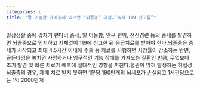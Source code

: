 ```yaml
---
categories: i
title: "말 어눌함·마비증세 있으면 ‘뇌졸중’ 의심…“즉시 119 신고를”"
---
```

일상생활 중에 갑자기 편마비 증세, 말 어눌함, 안구 편위, 전신경련 등의 증세를 발견하면 뇌졸중으로 인지하고 지체없이 119에 신고한 뒤 응급치료를 받아야 한다.뇌졸중은 증세가 시작되고 최대 4.5시간 이내에 수술 등 치료를 시행하면 사망률이 감소하는 반면, 골든타임을 놓치면 사망하거나 영구적인 기능 장애를 가져오는 질환인 만큼, 무엇보다 조기 발견 및 빠른 치료가 예후에 절대적인 영향을 끼친다.혈관이 막혀 발생하는 허혈성 뇌졸중의 경우, 제때 치료 받지 못하면 1분당 190만개의 뇌세포가 손실되고 1시간당으로는 1억 2000만개